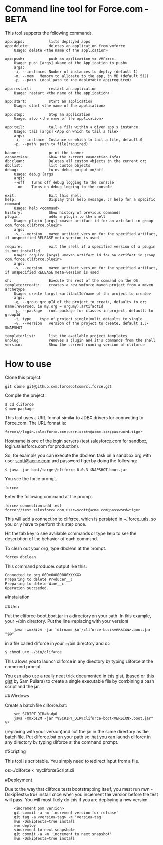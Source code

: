 # Command line tool for Force.com - BETA

This tool supports the following commands.

	app:apps:           lists deployed apps
	app:delete:         deletes an application from vmforce
		Usage: delete <the name of the application>

	app:push:           push an application to VMForce.
		Usage: push [args] <Name of the Application to push>
		args:
		-i, --instances	Number of instances to deploy (default 1)
		-m, --mem	Memory to allocate to the app, in MB (default 512)
		-p, --path	Local path to the deployable app(required)

	app:restart:        restart an application
		Usage: restart <the name of the application>

	app:start:          start an application
		Usage: start <the name of the application>

	app:stop:           Stop an application
		Usage: stop <the name of the application>

	app:tail:           tail a file within a given app's instance
		Usage: tail [args] <App on which to tail a file>
		args:
		-i, --instance	Instance on which to tail a file, default:0
		-p, --path	path to file(required)

	banner:             print the banner
	connection:         Show the current connection info:
	db:clean:           Deletes all custom objects in the current org
	db:list:            list custom objects
	debug:              turns debug output on/off
		Usage: debug [args] 
		args:
		--off	Turns off debug logging to the console
		--on	Turns on debug logging to the console

	exit:               Exit this shell
	help:               Display this help message, or help for a specific command
		Usage: help <command>
	history:            Show history of previous commands
	plugin:             adds a plugin to the shell
		Usage: plugin [args] <maven artifact id for an artifact in group com.force.cliforce.plugin>
		args:
		-v, --version	maven artifact version for the specified artifact, if unspecified RELEASE meta-version is used

	require:            exit the shell if a specified version of a plugin is not installed
		Usage: require [args] <maven artifact id for an artifact in group com.force.cliforce.plugin>
		args:
		-v, --version	maven artifact version for the specified artifact, if unspecified RELEASE meta-version is used

	sh:                 Execute the rest of the command on the OS
	template:create:    creates a new vmforce maven project from a maven archetype
		Usage: create [args] <artifactId/name of the project to create>
		args:
		-g, --group	groupId of the project to create, defaults to org name(reversed, ie my.org = org.my).artifactId
		-p, --package	root package for classes in project, defaults to groupId
		-t, type	type of project single|multi defaults to single
		-v, --version	version of the project to create, default 1.0-SNAPSHOT

	template:list:      list the available project templates
	unplug:             removes a plugin and it's commands from the shell
	version:            Show the current running version of cliforce

# How to use

Clone this project:

	git clone git@github.com:forcedotcom/cliforce.git

Compile the project:

	$ cd cliforce
	$ mvn package

This tool uses a URL format similar to JDBC drivers for connecting to Force.com. The URL format is:

	force://login.salesforce.com;user=scott@acme.com;password=tiger

Hostname is one of the login servers (test.salesforce.com for sandbox, login.salesforce.com for production). 

So, for example you can execute the dbclean task on a sandbox org with user scott@acme.com and password tiger by doing the following:

	$ java -jar boot/target/cliforce-0.0.3-SNAPSHOT-boot.jar

You see the force prompt.

    force>

Enter the following command at the prompt.

    force> connection:add test force://test.salesforce.com;user=scott@acme.com;password=tiger

This will add a connection to cliforce, which is persisted in ~/.force_urls, so you only have to perform this step once.

Hit the tab key to see available commands or type help to see the description of the behavior of each command.

To clean out your org, type dbclean at the prompt.

    force> dbclean

This command produces output like this:

	Connected to org 00Dx00000000XXXXXX
	Preparing to delete Producer__c
	Preparing to delete Wine__c
	Operation succeeded.

#Installation

##Unix

Put the cliforce-boot<VERSION>.boot.jar in a directory on your path.
In this example, your ~/bin directory.
Put the line (replacing <VERSION> with your version)

        java -Xmx512M -jar `dirname $0`/cliforce-boot<VERSION>.boot.jar "$@"

in a file called cliforce in your ~/bin directory and do

	$ chmod u+x ~/bin/cliforce

This allows you to launch cliforce in any directory by typing cliforce at the command prompt.

You can also use a really neat trick documented in [this gist](https://gist.github.com/782862), (based on [this gist](https://gist.github.com/782523) by Sam Pullara)
to create a single executable file by combining a bash script and the jar.

##Windows

Create a batch file cliforce.bat:

        set SCRIPT_DIR=%~dp0
        java -Xmx512M -jar "%SCRIPT_DIR%cliforce-boot<VERSION>.boot.jar" %*

(replacing <VERSION> with your version)and put the jar in the same directory as the batch file.
Put cliforce.bat on your path so that you can launch cliforce in any directory by typing cliforce at the command prompt.

#Scripting

This tool is scriptable. You simply need to redirect input from a file.

os>./cliforce < mycliforceScript.cli

#Deployment

Due to the way that cliforce tests bootstrapping itself, you must run mvn -DskipTests=true install once when you increment the version before the test will
 pass. You will most likely do this if you are deploying a new version.

        <increment pom version>
        git commit -a -m 'increment version for release'
        git tag -a <version-tag> -m 'version-tag'
        mvn -DskipTests=true install
        mvn deploy
        <increment to next snapshot>
        git commit -a -m 'increment to next snapshot'
        mvn -DskipTests=true install



